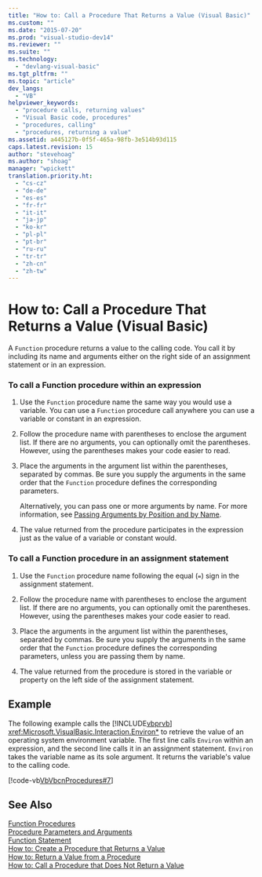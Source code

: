 ```yaml
---
title: "How to: Call a Procedure That Returns a Value (Visual Basic)"
ms.custom: ""
ms.date: "2015-07-20"
ms.prod: "visual-studio-dev14"
ms.reviewer: ""
ms.suite: ""
ms.technology: 
  - "devlang-visual-basic"
ms.tgt_pltfrm: ""
ms.topic: "article"
dev_langs: 
  - "VB"
helpviewer_keywords: 
  - "procedure calls, returning values"
  - "Visual Basic code, procedures"
  - "procedures, calling"
  - "procedures, returning a value"
ms.assetid: a445127b-0f5f-465a-98fb-3e514b93d115
caps.latest.revision: 15
author: "stevehoag"
ms.author: "shoag"
manager: "wpickett"
translation.priority.ht: 
  - "cs-cz"
  - "de-de"
  - "es-es"
  - "fr-fr"
  - "it-it"
  - "ja-jp"
  - "ko-kr"
  - "pl-pl"
  - "pt-br"
  - "ru-ru"
  - "tr-tr"
  - "zh-cn"
  - "zh-tw"
---
```

# How to: Call a Procedure That Returns a Value (Visual Basic)
A `Function` procedure returns a value to the calling code. You call it by including its name and arguments either on the right side of an assignment statement or in an expression.  
  
### To call a Function procedure within an expression  
  
1.  Use the `Function` procedure name the same way you would use a variable. You can use a `Function` procedure call anywhere you can use a variable or constant in an expression.  
  
2.  Follow the procedure name with parentheses to enclose the argument list. If there are no arguments, you can optionally omit the parentheses. However, using the parentheses makes your code easier to read.  
  
3.  Place the arguments in the argument list within the parentheses, separated by commas. Be sure you supply the arguments in the same order that the `Function` procedure defines the corresponding parameters.  
  
     Alternatively, you can pass one or more arguments by name. For more information, see [Passing Arguments by Position and by Name](../../../visual-basic/language-reference/procedures/passing-arguments-by-position-and-by-name.md).  
  
4.  The value returned from the procedure participates in the expression just as the value of a variable or constant would.  
  
### To call a Function procedure in an assignment statement  
  
1.  Use the `Function` procedure name following the equal (`=`) sign in the assignment statement.  
  
2.  Follow the procedure name with parentheses to enclose the argument list. If there are no arguments, you can optionally omit the parentheses. However, using the parentheses makes your code easier to read.  
  
3.  Place the arguments in the argument list within the parentheses, separated by commas. Be sure you supply the arguments in the same order that the `Function` procedure defines the corresponding parameters, unless you are passing them by name.  
  
4.  The value returned from the procedure is stored in the variable or property on the left side of the assignment statement.  
  
## Example  
 The following example calls the [!INCLUDE[vbprvb](../../../csharp/programming-guide/concepts/linq/includes/vbprvb_md.md)] <xref:Microsoft.VisualBasic.Interaction.Environ*> to retrieve the value of an operating system environment variable. The first line calls `Environ` within an expression, and the second line calls it in an assignment statement. `Environ` takes the variable name as its sole argument. It returns the variable's value to the calling code.  
  
 [!code-vb[VbVbcnProcedures#7](../../../visual-basic/language-reference/procedures/codesnippet/VisualBasic/how-to-call-a-procedure-that-returns-a-value_1.vb)]  
  
## See Also  
 [Function Procedures](../../../visual-basic/language-reference/procedures/function-procedures.md)   
 [Procedure Parameters and Arguments](../../../visual-basic/language-reference/procedures/procedure-parameters-and-arguments.md)   
 [Function Statement](../../../visual-basic/language-reference/statements/function-statement.md)   
 [How to: Create a Procedure that Returns a Value](../../../visual-basic/language-reference/procedures/how-to-create-a-procedure-that-returns-a-value.md)   
 [How to: Return a Value from a Procedure](../../../visual-basic/language-reference/procedures/how-to-return-a-value-from-a-procedure.md)   
 [How to: Call a Procedure that Does Not Return a Value](../../../visual-basic/language-reference/procedures/how-to-call-a-procedure-that-does-not-return-a-value.md)